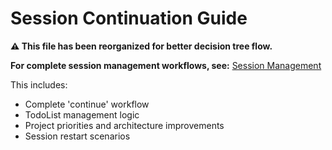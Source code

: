 # Session Continuation Guide

**⚠️ This file has been reorganized for better decision tree flow.**

**For complete session management workflows, see:**
[Session Management](../claude/session-management.md)

This includes:
- Complete 'continue' workflow
- TodoList management logic
- Project priorities and architecture improvements
- Session restart scenarios

